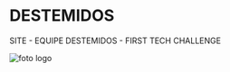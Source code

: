 # DESTEMIDOS

SITE - EQUIPE DESTEMIDOS - FIRST TECH CHALLENGE

![foto logo](https://user-images.githubusercontent.com/75841641/134517429-bcb76477-bde0-4ab0-a0f6-4edb03dde4ce.jpg)

